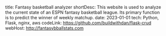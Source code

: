 title: Fantasy basketball analyzer
shortDesc: This website is used to analyze the current state of an ESPN fantasy basketball league. Its primary function is to predict the winner of weekly matchup.
date: 2023-01-01
tech: Python, Flask, nginx, aws
codeLink: https://github.com/buildwithdan/flask-crud
webHost: http://fantasybballstats.com